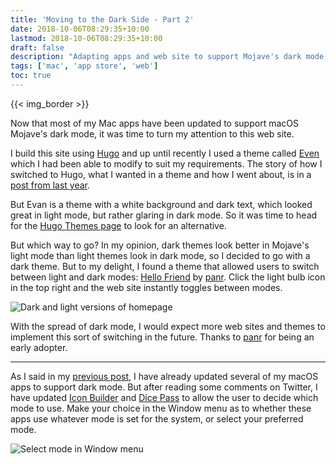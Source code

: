 ```yaml
---
title: 'Moving to the Dark Side - Part 2'
date: 2018-10-06T08:29:35+10:00
lastmod: 2018-10-06T08:29:35+10:00
draft: false
description: "Adapting apps and web site to support Mojave's dark mode."
tags: ['mac', 'app store', 'web']
toc: true
---
```


{{< img_border >}}

Now that most of my Mac apps have been updated to support macOS Mojave's dark mode, it was time to turn my attention to this web site.

<!--more-->

I build this site using [Hugo][1] and up until recently I used a theme called [Even][2] which I had been able to modify to suit my requirements. The story of how I switched to Hugo, what I wanted in a theme and how I went about, is in a [post from last year][3].

But Evan is a theme with a white background and dark text, which looked great in light mode, but rather glaring in dark mode. So it was time to head for the [Hugo Themes page][4] to look for an alternative.

But which way to go? In my opinion, dark themes look better in Mojave's light mode than light themes look in dark mode, so I decided to go with a dark theme. But to my delight, I found a theme that allowed users to switch between light and dark modes: [Hello Friend][5] by [panr][6]. Click the light bulb icon in the top right and the web site instantly toggles between modes.

![Dark and light versions of homepage][7]

With the spread of dark mode, I would expect more web sites and themes to implement this sort of switching in the future. Thanks to [panr][6] for being an early adopter.

<hr>

As I said in my [previous post][8], I have already updated several of my macOS apps to support dark mode. But after reading some comments on Twitter, I have updated [Icon Builder][1a] and [Dice Pass][3a] to allow the user to decide which mode to use. Make your choice in the Window menu as to whether these apps use whatever mode is set for the system, or select your preferred mode.

![Select mode in Window menu][9]

[1]: https://gohugo.io/
[2]: https://github.com/olOwOlo/hugo-theme-even
[3]: /post/2017/moving-to-hugo/
[4]: https://themes.gohugo.io
[5]: https://themes.gohugo.io/hugo-theme-hello-friend/
[6]: https://twitter.com/panr
[7]: /images/Dark_Light_web.png
[8]: /post/2018/moving-to-the-dark-side/
[9]: /images/SelectMode.png
[1a]: https://itunes.apple.com/app/apple-store/id552293482
[2a]: https://itunes.apple.com/app/apple-store/id509085586
[3a]: https://itunes.apple.com/app/apple-store/id997688302
